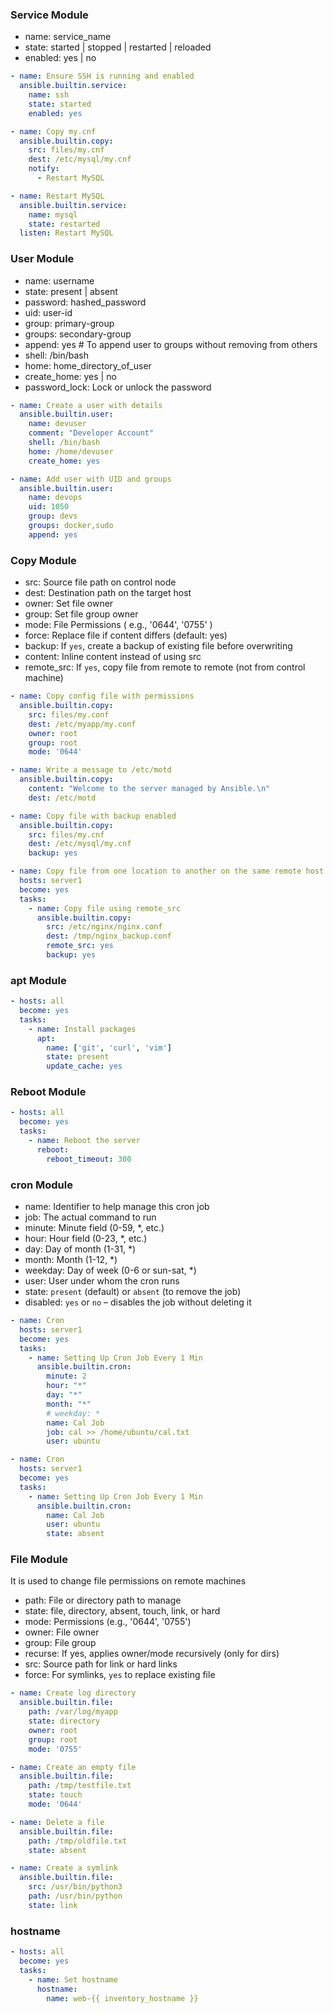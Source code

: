### Service Module

- name: service_name
- state: started | stopped | restarted | reloaded
- enabled: yes | no

```yaml
- name: Ensure SSH is running and enabled
  ansible.builtin.service:
    name: ssh
    state: started
    enabled: yes
```

```yaml
- name: Copy my.cnf
  ansible.builtin.copy:
    src: files/my.cnf
    dest: /etc/mysql/my.cnf
    notify:
      - Restart MySQL

- name: Restart MySQL
  ansible.builtin.service:
    name: mysql
    state: restarted
  listen: Restart MySQL
```

### User Module

- name: username
- state: present | absent
- password: hashed_password
- uid: user-id
- group: primary-group
- groups: secondary-group
- append: yes				#  To append user to groups without removing from others
- shell: /bin/bash
- home: home_directory_of_user
- create_home: yes | no
- password_lock: Lock or unlock the password


```yaml
- name: Create a user with details
  ansible.builtin.user:
    name: devuser
    comment: "Developer Account"
    shell: /bin/bash
    home: /home/devuser
    create_home: yes
```

```yaml
- name: Add user with UID and groups
  ansible.builtin.user:
    name: devops
    uid: 1050
    group: devs
    groups: docker,sudo
    append: yes
```


### Copy Module

- src: Source file path on control node
- dest: Destination path on the target host
- owner: Set file owner
- group: Set file group owner
- mode: File Permissions ( e.g., '0644', '0755' )
- force: Replace file if content differs (default: yes)
- backup: If `yes`, create a backup of existing file before overwriting
- content: Inline content instead of using src
- remote_src: If `yes`, copy file from remote to remote (not from control machine)


```yaml
- name: Copy config file with permissions
  ansible.builtin.copy:
    src: files/my.conf
    dest: /etc/myapp/my.conf
    owner: root
    group: root
    mode: '0644'
```

```yaml
- name: Write a message to /etc/motd
  ansible.builtin.copy:
    content: "Welcome to the server managed by Ansible.\n"
    dest: /etc/motd
```

```yaml
- name: Copy file with backup enabled
  ansible.builtin.copy:
    src: files/my.cnf
    dest: /etc/mysql/my.cnf
    backup: yes
```

```yaml
- name: Copy file from one location to another on the same remote host
  hosts: server1
  become: yes
  tasks:
    - name: Copy file using remote_src
      ansible.builtin.copy:
        src: /etc/nginx/nginx.conf
        dest: /tmp/nginx_backup.conf
        remote_src: yes
        backup: yes
```

### apt Module


```yaml
- hosts: all
  become: yes
  tasks:
    - name: Install packages
      apt:
        name: ['git', 'curl', 'vim']
        state: present
        update_cache: yes
```

### Reboot Module

```yaml
- hosts: all
  become: yes
  tasks:
    - name: Reboot the server
      reboot:
        reboot_timeout: 300
```


### cron Module

- name: Identifier to help manage this cron job
- job: The actual command to run
- minute: Minute field (0-59, *, etc.)
- hour: Hour field (0-23, *, etc.)
- day: Day of month (1-31, *)
- month: Month (1-12, *)
- weekday: Day of week (0-6 or sun-sat, *)
- user: User under whom the cron runs
- state: `present` (default) or `absent` (to remove the job)
- disabled: `yes` or `no` – disables the job without deleting it

```yaml
- name: Cron
  hosts: server1
  become: yes
  tasks:
    - name: Setting Up Cron Job Every 1 Min
      ansible.builtin.cron:
        minute: 2
        hour: "*"
        day: "*"
        month: "*"
        # weekday: *
        name: Cal Job
        job: cal >> /home/ubuntu/cal.txt
        user: ubuntu
```

```yaml
- name: Cron
  hosts: server1
  become: yes
  tasks:
    - name: Setting Up Cron Job Every 1 Min
      ansible.builtin.cron:
        name: Cal Job
        user: ubuntu
        state: absent
```

### File Module

It is used to change file permissions on remote machines

- path: File or directory path to manage
- state: file, directory, absent, touch, link, or hard
- mode: Permissions (e.g., '0644', '0755')
- owner: File owner
- group: File group
- recurse: If yes, applies owner/mode recursively (only for dirs)
- src: Source path for link or hard links
- force: For symlinks, `yes` to replace existing file


```yaml
- name: Create log directory
  ansible.builtin.file:
    path: /var/log/myapp
    state: directory
    owner: root
    group: root
    mode: '0755'
```

```yaml
- name: Create an empty file
  ansible.builtin.file:
    path: /tmp/testfile.txt
    state: touch
    mode: '0644'
```

```yaml
- name: Delete a file
  ansible.builtin.file:
    path: /tmp/oldfile.txt
    state: absent
```

```yaml
- name: Create a symlink
  ansible.builtin.file:
    src: /usr/bin/python3
    path: /usr/bin/python
    state: link
```

### hostname

```yaml
- hosts: all
  become: yes
  tasks:
    - name: Set hostname
      hostname:
        name: web-{{ inventory_hostname }}
```











